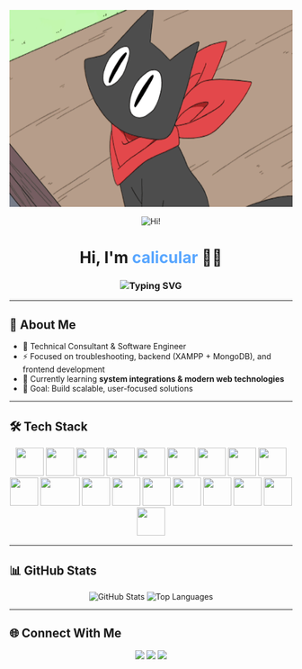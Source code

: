 <p align="center">
  <img src="https://github.com/calicular/calicular/blob/main/16894-cute-anime-cat.gif?raw=true" alt="Cute Anime Cat Banner" width="100%" height="350px" />
</p>
<p align="center">
  <img src="https://media.giphy.com/media/hvRJCLFzcasrR4ia7z/giphy.gif" width="60px" alt="Hi!" />
</p>

<h1 align="center">Hi, I'm <span style="color:#58a6ff;">calicular</span> 👨‍💻</h1>

<h3 align="center">
  <img src="https://readme-typing-svg.demolab.com?font=Fira+Code&size=28&pause=1000&center=true&vCenter=true&width=700&lines=Technical+Consultant;Software+Engineer;Problem+Solver;Lifelong+Learner" alt="Typing SVG" />
</h3>

---

## 🚀 About Me  
- 💼 Technical Consultant & Software Engineer  
- ⚡ Focused on troubleshooting, backend (XAMPP + MongoDB), and frontend development  
- 🌱 Currently learning **system integrations & modern web technologies**  
- 🎯 Goal: Build scalable, user-focused solutions  

---
## 🛠️ Tech Stack  

<p align="center">
  <img src="https://cdn.jsdelivr.net/gh/devicons/devicon/icons/html5/html5-original.svg" width="50" height="50"/>
  <img src="https://cdn.jsdelivr.net/gh/devicons/devicon/icons/css3/css3-original.svg" width="50" height="50"/>
  <img src="https://cdn.jsdelivr.net/gh/devicons/devicon/icons/javascript/javascript-original.svg" width="50" height="50"/>
  <img src="https://cdn.jsdelivr.net/gh/devicons/devicon/icons/react/react-original.svg" width="50" height="50"/>
  <img src="https://cdn.jsdelivr.net/gh/devicons/devicon/icons/bootstrap/bootstrap-original.svg" width="50" height="50"/>
  <img src="https://www.vectorlogo.zone/logos/tailwindcss/tailwindcss-icon.svg" width="50" height="50"/>
  <img src="https://cdn.jsdelivr.net/gh/devicons/devicon/icons/php/php-original.svg" width="50" height="50"/>
  <img src="https://cdn.jsdelivr.net/gh/devicons/devicon/icons/apache/apache-original.svg" width="50" height="50"/>
  <img src="https://cdn.jsdelivr.net/gh/devicons/devicon/icons/python/python-original.svg" width="50" height="50"/>
  <img src="https://cdn.jsdelivr.net/gh/devicons/devicon/icons/nodejs/nodejs-original.svg" width="50" height="50"/>
  <img src="https://upload.wikimedia.org/wikipedia/commons/5/50/Odoo_logo.svg" width="70" height="50"/>
  <img src="https://cdn.jsdelivr.net/gh/devicons/devicon/icons/mysql/mysql-original.svg" width="50" height="50"/>
  <img src="https://cdn.jsdelivr.net/gh/devicons/devicon/icons/mongodb/mongodb-original.svg" width="50" height="50"/>
  <img src="https://cdn.jsdelivr.net/gh/devicons/devicon/icons/git/git-original.svg" width="50" height="50"/>
  <img src="https://cdn.jsdelivr.net/gh/devicons/devicon/icons/github/github-original.svg" width="50" height="50"/>
  <img src="https://cdn.jsdelivr.net/gh/devicons/devicon/icons/vscode/vscode-original.svg" width="50" height="50"/>
  <img src="https://www.vectorlogo.zone/logos/getpostman/getpostman-icon.svg" width="50" height="50"/>
  <img src="https://cdn.jsdelivr.net/gh/devicons/devicon/icons/docker/docker-original.svg" width="50" height="50"/>
  <img src="https://cdn.jsdelivr.net/gh/devicons/devicon/icons/linux/linux-original.svg" width="50" height="50"/>
</p>


---

## 📊 GitHub Stats  
<p align="center">
  <img src="https://github-readme-stats.vercel.app/api?username=calicular&show_icons=true&theme=tokyonight" alt="GitHub Stats" height="165"/>
  <img src="https://github-readme-stats.vercel.app/api/top-langs/?username=calicular&layout=compact&theme=tokyonight" alt="Top Languages" height="165"/>
</p>

---

## 🌐 Connect With Me  
<p align="center">
  <a href="https://github.com/calicular"><img src="https://img.shields.io/badge/GitHub-100000?logo=github&logoColor=fff" /></a>
  <a href="https://www.linkedin.com/in/yourlinkedin" target="_blank"><img src="https://img.shields.io/badge/LinkedIn-0077B5?logo=linkedin&logoColor=fff" /></a>
  <a href="mailto:youremail@example.com"><img src="https://img.shields.io/badge/Email-D14836?logo=gmail&logoColor=fff" /></a>
</p>

